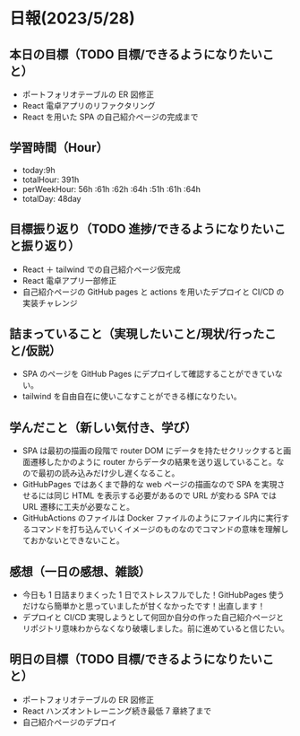 # 日報(2023/5/28)

## 本日の目標（TODO 目標/できるようになりたいこと）

- ポートフォリオテーブルの ER 図修正
- React 電卓アプリのリファクタリング
- React を用いた SPA の自己紹介ページの完成まで

## 学習時間（Hour）

- today:9h
- totalHour: 391h
- perWeekHour: 56h :61h :62h :64h :51h :61h :64h
- totalDay: 48day

## 目標振り返り（TODO 進捗/できるようになりたいこと振り返り）

- React ＋ tailwind での自己紹介ページ仮完成
- React 電卓アプリ一部修正
- 自己紹介ページの GitHub pages と actions を用いたデプロイと CI/CD の実装チャレンジ

## 詰まっていること（実現したいこと/現状/行ったこと/仮説）

- SPA のページを GitHub Pages にデプロイして確認することができていない。
- tailwind を自由自在に使いこなすことができる様になりたい。

## 学んだこと（新しい気付き、学び）

- SPA は最初の描画の段階で router DOM にデータを持たせクリックすると画面遷移したかのように router からデータの結果を送り返していること。なので最初の読み込みだけ少し遅くなること。
- GitHubPages ではあくまで静的な web ページの描画なので SPA を実現させるには同じ HTML を表示する必要があるので URL が変わる SPA では URL 遷移に工夫が必要なこと。
- GitHubActions のファイルは Docker ファイルのようにファイル内に実行するコマンドを打ち込んでいくイメージのものなのでコマンドの意味を理解しておかないとできないこと。

## 感想（一日の感想、雑談）

- 今日も 1 日詰まりまくった 1 日でストレスフルでした！GitHubPages 使うだけなら簡単かと思っていましたが甘くなかったです！出直します！
- デプロイと CI/CD 実現しようとして何回か自分の作った自己紹介ページとリポジトリ意味わからなくなり破壊しました。前に進めていると信じたい。

## 明日の目標（TODO 目標/できるようになりたいこと）

- ポートフォリオテーブルの ER 図修正
- React ハンズオントレーニング続き最低 7 章終了まで
- 自己紹介ページのデプロイ
